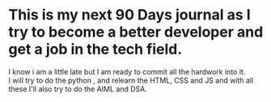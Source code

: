 # This is my next 90 Days journal as I try to become a better developer and get a job in the tech field.
I know i am a little late but I am ready to commit all the hardwork into it.       
I will try to do the python , and relearn the HTML, CSS and JS and with all these I'll also try to do the AIML and DSA.    
